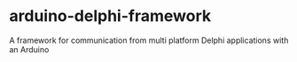 # arduino-delphi-framework
A framework for communication from multi platform Delphi applications with an Arduino 
